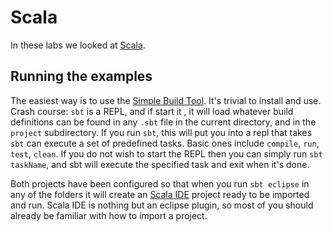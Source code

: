 Scala
===========================================================

In these labs we looked at [Scala](http://www.scala-lang.org/).


Running the examples
-----------------------------------------------------------

The easiest way is to use the [Simple Build Tool](http://www.scala-sbt.org/). It's trivial to install and use. Crash course: `sbt` is a REPL, and if start it , it will load whatever build definitions can be found in any `.sbt` file in the current directory, and in the `project` subdirectory. If you run `sbt`, this will put you into a repl that takes `sbt` can execute a set of predefined tasks. Basic ones include `compile`, `run`, `test`, `clean`. If you do not wish to start the REPL then you can simply run `sbt taskName`, and sbt will execute the specified task and exit when it's done.  


Both projects have been configured so that when you run `sbt eclipse` in any of the folders it will create an [Scala IDE](http://scala-ide.org/download/milestone.html) project ready to be imported and run. Scala IDE is nothing but an eclipse plugin, so most of you should already be familiar with how to import a project.  



